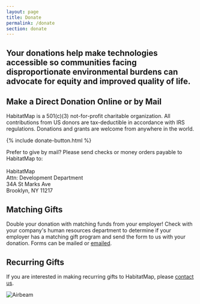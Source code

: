 ```yaml
---
layout: page
title: Donate
permalink: /donate
section: donate
---
```


<section class="shop-airbeam">
  <div class="panel panel--leading-text">
    <h1 class="heading heading--large u--gray-text">
      Your donations help make technologies accessible so communities facing disproportionate environmental burdens can advocate for equity and improved quality of life.
    </h1>
  </div>
  <div class="panel arc-background arc-background--right-teal-light arc-background--right-bottom">
    <div class="split--50 split--padding-right split--order-secondary">
      <h2 class="heading heading--medium u--gray-text">
        Make a Direct Donation Online or by Mail
      </h2>
      <p class="p--body">
        HabitatMap is a 501(c)(3) not-for-profit charitable organization. All contributions from US donors are tax-deductible in accordance with IRS regulations. Donations and grants are welcome from anywhere in the world.
      </p>
      {% include donate-button.html %}
      <p class="p--body">
        Prefer to give by mail? Please send checks or money orders payable to HabitatMap to:
        <br>
        <br>
        HabitatMap
        <br>
        Attn: Development Department
        <br>
        34A St Marks Ave
        <br>
        Brooklyn, NY 11217
      </p>
      <h2 class="heading heading--medium u--gray-text">
        Matching Gifts
      </h2>
      <p class="p--body">
        Double your donation with matching funds from your employer! Check with your company's human resources department to determine if your employer has a matching gift program and send the form to us with your donation. Forms can be mailed or <a href="mailto:info@habitatmap.org?subject=Matching Gift Form">emailed</a>.
      </p>
      <h2 class="heading heading--medium u--gray-text">
        Recurring Gifts
      </h2>
      <p class="p--body">
        If you are interested in making recurring gifts to HabitatMap, please <a href="mailto:info@habitatmap.org?subject=HabitatMap Recurring Gift Inquiry">contact us</a>.
      </p>
    </div>
    <div class="split--50 u--align-right">
      <img
        class="img img--alternate-small img--fade-in"
        src="{{ site.produrl | append: '/assets/img/about-habitatmap-02.jpg' }}"
        alt="Airbeam"
      />
    </div>
  </div>
</section>

